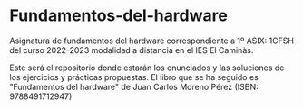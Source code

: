 # Fundamentos-del-hardware
Asignatura de fundamentos del hardware correspondiente a 1º ASIX: 1CFSH del curso 2022-2023 modalidad a distancia en el IES El Caminàs.

Este será el repositorio donde estarán los enunciados y las soluciones de los ejercicios y prácticas propuestas. El libro que se ha seguido es "Fundamentos del hardware" de Juan Carlos Moreno Pérez (ISBN: 9788491712947)

